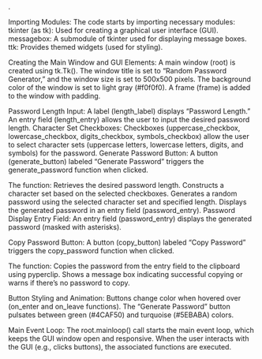 . 

Importing Modules:
The code starts by importing necessary modules:
tkinter (as tk): Used for creating a graphical user interface (GUI).
messagebox: A submodule of tkinter used for displaying message boxes.
ttk: Provides themed widgets (used for styling).



Creating the Main Window and GUI Elements:
A main window (root) is created using tk.Tk().
The window title is set to “Random Password Generator,” and the window size is set to 500x500 pixels.
The background color of the window is set to light gray (#f0f0f0).
A frame (frame) is added to the window with padding.


Password Length Input:
A label (length_label) displays “Password Length.”
An entry field (length_entry) allows the user to input the desired password length.
Character Set Checkboxes:
Checkboxes (uppercase_checkbox, lowercase_checkbox, digits_checkbox, symbols_checkbox) allow the user to select character sets (uppercase letters, lowercase letters, digits, and symbols) for the password.
Generate Password Button:
A button (generate_button) labeled “Generate Password” triggers the generate_password function when clicked.


The function:
Retrieves the desired password length.
Constructs a character set based on the selected checkboxes.
Generates a random password using the selected character set and specified length.
Displays the generated password in an entry field (password_entry).
Password Display Entry Field:
An entry field (password_entry) displays the generated password (masked with asterisks).


Copy Password Button:
A button (copy_button) labeled “Copy Password” triggers the copy_password function when clicked.

The function:
Copies the password from the entry field to the clipboard using pyperclip.
Shows a message box indicating successful copying or warns if there’s no password to copy.

Button Styling and Animation:
Buttons change color when hovered over (on_enter and on_leave functions).
The “Generate Password” button pulsates between green (#4CAF50) and turquoise (#5EBABA) colors.

Main Event Loop:
The root.mainloop() call starts the main event loop, which keeps the GUI window open and responsive.
When the user interacts with the GUI (e.g., clicks buttons), the associated functions are executed.


